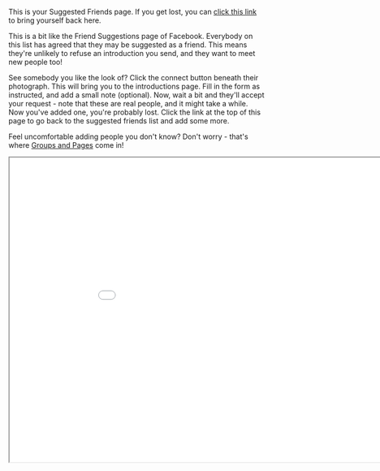 This is your Suggested Friends page.  If you get lost, you can <a href="help/Quick-Start-makenewfriends">click this link</a> to bring yourself back here.

This is a bit like the Friend Suggestions page of Facebook.  Everybody on this list has agreed that they may be suggested as a friend.  This means they're unlikely to refuse an introduction you send, and they want to meet new people too!

See somebody you like the look of?  Click the connect button beneath their photograph.  This will bring you to the introductions page.  Fill in the form as instructed, and add a small note (optional).  Now, wait a bit and they'll accept your request - note that these are real people, and it might take a while.  Now you've added one, you're probably lost.  Click the link at the top of this page to go back to the suggested friends list and add some more.

Feel uncomfortable adding people you don't know?  Don't worry - that's where <a href="help/Quick-Start-groupsandpages">Groups and Pages</a> come in!

<iframe src="suggest" width="950" height="600"></iframe>


